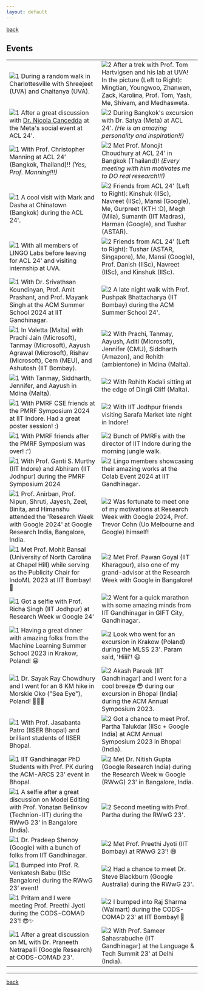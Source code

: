 ```yaml
---
layout: default
---
```


[back](./)

## Events

| | |
|-|-|
| <img src="./gallery/Shree_Cheetah.JPG" alt="1" > During a random walk in Charlottesville with Shreejeet (UVA) and Chaitanya (UVA). | <img src="./gallery/Hartvigsen_lab.PNG" alt="2" > After a trek with Prof. Tom Hartvigsen and his lab at UVA! In the picture (Left to Right): Mingtian, Youngwoo, Zhanwen, Zack, Karolina, Prof. Tom, Yash, Me, Shivam, and Medhasweta. |
| <img src="./gallery/Nicola.jpg" alt="1" > After a great discussion with [Dr. Nicola Cancedda](https://ai.meta.com/people/941637921299851/nicola-cancedda/) at the Meta's social event at ACL 24'. | <img src="./gallery/Satya.jpg" alt="2" > During Bangkok's excursion with Dr. Satya (Meta) at ACL 24'. _(He is an amazing personality and inspiration!!)_ |
| <img src="./gallery/Manning.jpg" alt="1" > With Prof. Christopher Manning at ACL 24' (Bangkok, Thailand)!! _(Yes, Prof. Manning!!!)_ | <img src="./gallery/Monojit.jpg" alt="2" > Met Prof. Monojit Choudhury at ACL 24' in Bangkok (Thailand)! _(Every meeting with him motivates me to DO real research!!!)_ |
| <img src="./gallery/ACL_Chinatown.JPG" alt="1" > A cool visit with Mark and Dasha at Chinatown (Bangkok) during the ACL 24'. | <img src="./gallery/ACL_group2.JPG" alt="2" > Friends from ACL 24' (Left to Right): Kinshuk (IISc), Navreet (IISc), Mansi (Google), Me, Gurpreet (KTH :D), Megh (Mila), Sumanth (IIT Madras), Harman (Google), and Tushar (ASTAR). |
| <img src="./gallery/LINGO_group.jpg" alt="1" > With all members of LINGO Labs before leaving for ACL 24' and visiting internship at UVA. | <img src="./gallery/ACL_group1.JPG" alt="2" > Friends from ACL 24' (Left to Right): Tushar (ASTAR, Singapore), Me, Mansi (Google), Prof. Danish (IISc), Navreet (IISc), and Kinshuk (IISc). |
| <img src="./gallery/SummerSchool.JPEG"  alt="1" > With Dr. Srivathsan Koundinyan, Prof. Amit Prashant, and Prof. Mayank Singh at the ACM Summer School 2024 at IIT Gandhinagar. | <img src="./gallery/pushpak.jpg" alt="2" > A late night walk with Prof. Pushpak Bhattacharya (IIT Bombay) during the ACM Summer School 24'. |
| <img src="./gallery/malta-friends.jpg"  alt="1" > In Valetta (Malta) with Prachi Jain (Microsoft), Tanmay (Microsoft), Aayush Agrawal (Microsoft), Rishav (Microsoft), Cem (MEU), and Ashutosh (IIT Bombay). | <img src="./gallery/malta-friends2.jpg" alt="2" >  With Prachi, Tanmay, Aayush, Aditi (Microsoft), Jennifer (CMU), Siddharth (Amazon), and Rohith (ambientone) in Mdina (Malta). |
| <img src="./gallery/malta-friends3.jpg"  alt="1" > With Tanmay, Siddharth, Jennifer, and Aayush in Mdina (Malta). | <img src="./gallery/malta-rohit.jpg" alt="2" > With Rohith Kodali sitting at the edge of Dingli Cliff (Malta). |
| <img src="./gallery/pmrf-cse.jpg"  alt="1" > With PMRF CSE friends at the PMRF Symposium 2024 at IIT Indore. Had a great poster session! :) | <img src="./gallery/pmrf-friends.jpg" alt="2" > With IIT Jodhpur friends visiting Sarafa Market late night in Indore!  |
| <img src="./gallery/pmrf-friends2.jpg"  alt="1" > With PMRF friends after the PMRF Symposium was over! :') | <img src="./gallery/pmrf-iiti.jpg" alt="2" > Bunch of PMRFs with the director of IIT Indore during the morning jungle walk.   |
| <img src="./gallery/pmrf-prof.jpg"  alt="1" > With Prof. Ganti S. Murthy (IIT Indore) and Abhiram (IIT Jodhpur) during the PMRF Symposium 2024 | <img src="./gallery/colab-iitgn.jpg" alt="2" > Lingo members showcasing their amazing works at the Colab Event 2024 at IIT Gandhinagar.   |
| <img src="./gallery/grw-iitgn.jpg"  alt="1" > Prof. Anirban, Prof. Nipun, Shruti, Jayesh, Zeel, Binita, and Himanshu attended the 'Research Week with Google 2024' at Google Research India, Bangalore, India. | <img src="./gallery/grw-trevor.jpg" alt="2" > Was fortunate to meet one of my motivations at Research Week with Google 2024, Prof. Trevor Cohn (Uo Melbourne and Google) himself!   |
| <img src="./gallery/indoml-mohit.jpg"  alt="1" > Met Prof. Mohit Bansal (University of North Carolina at Chapel Hill) while serving as the Publicity Chair for IndoML 2023 at IIT Bombay! 🤯 | <img src="./gallery/grw-pawan.jpg" alt="2" > Met Prof. Pawan Goyal (IIT Kharagpur), also one of my grand-advisor at the Research Week with Google in Bangalore!   |
| <img src="./gallery/grw-richa.jpg"  alt="1" > Got a selfie with Prof. Richa Singh (IIT Jodhpur) at Research Week w Google 24' | <img src="./gallery/marathon.jpg" alt="2" > Went for a quick marathon with some amazing minds from IIT Gandhinagar in GIFT City, Gandhinagar.  |
| <img src="./gallery/mlss-friends.jpg"  alt="1" > Having a great dinner with amazing folks from the Machine Learning Summer School 2023 in Krakow, Poland! 😀 | <img src="./gallery/mlss-group.jpg" alt="2" > Look who went for an excursion in Krakow (Poland) during the MLSS 23'. Param said, 'Hiiii'! 😆  |
| <img src="./gallery/mlss-sayak.jpg"  alt="1" > Dr. Sayak Ray Chowdhury and I went for an 8 KM hike in Morskie Oko ("Sea Eye"), Poland! 🚶🏻‍♂️ | <img src="./gallery/acm-akash.jpg" alt="2" > Akash Pareek (IIT Gandhinagar) and I went for a cool breeze 😎 during our excursion in Bhopal (India) during the ACM Annual Symposium 2023. |
| <img src="./gallery/acm-jasabanta.jpg"  alt="1" > With Prof. Jasabanta Patro (IISER Bhopal) and brilliant students of IISER Bhopal. | <img src="./gallery/acm-partha.jpg" alt="2" > Got a chance to meet Prof. Partha Talukdar (IISc + Google India) at ACM Annual Symposium 2023 in Bhopal (India). |
| <img src="./gallery/acm-pk.jpg"  alt="1" > IIT Gandhinagar PhD Students with Prof. PK during the ACM-ARCS 23' event in Bhopal. | <img src="./gallery/grw-nitish.jpg" alt="2" > Met Dr. Nitish Gupta (Google Research India) during the Research Week w Google (RWwG) 23' in Bangalore, India.  |
| <img src="./gallery/grw-yonatan.jpg"  alt="1" > A selfie after a great discussion on Model Editing with Prof. Yonatan Belinkov (Technion-IIT) during the RWwG 23' in Bangalore (India). | <img src="./gallery/grw-partha.jpg" alt="2" > Second meeting with Prof. Partha during the RWwG 23'.  |
| <img src="./gallery/grw-pradeep.jpg"  alt="1" > Dr. Pradeep Shenoy (Google) with a bunch of folks from IIT Gandhinagar. | <img src="./gallery/grw-preethi.jpg" alt="2" > Met Prof. Preethi Jyoti (IIT Bombay) at RWwG 23'! 😄  |
| <img src="./gallery/grw-venkatesh.jpg"  alt="1" > Bumped into Prof. R. Venkatesh Babu (IISc Bangalore) during the RWwG 23' event! | <img src="./gallery/grw-steve.jpg" alt="2" > Had a chance to meet Dr. Steve Blackburn (Google Australia) during the RWwG 23'. |
| <img src="./gallery/cods-preethi.jpg"  alt="1" > Pritam and I were meeting Prof. Preethi Jyoti during the CODS-COMAD 23'! 😎✨ | <img src="./gallery/cods-rajsharma.jpg" alt="2" > I bumped into Raj Sharma (Walmart) during the CODS-COMAD 23' at IIT Bombay! 🤯 |
| <img src="./gallery/cods-praneeth.jpg"  alt="1" > After a great discussion on ML with Dr. Praneeth Netrapalli (Google Research) at CODS-COMAD 23'. | <img src="./gallery/delhi-sameer.jpg" alt="2" > With Prof. Sameer Sahasrabudhe (IIT Gandhinagar) at the Language & Tech Summit 23' at Delhi (India). |

---

[back](./)
